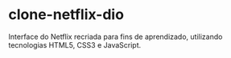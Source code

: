 # clone-netflix-dio
Interface do Netflix recriada para fins de aprendizado, utilizando tecnologias HTML5, CSS3 e JavaScript.
